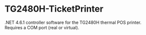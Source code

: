 # TG2480H-TicketPrinter
.NET 4.6.1 controller software for the TG2480H thermal POS printer. Requires a COM port (real or virtual).
